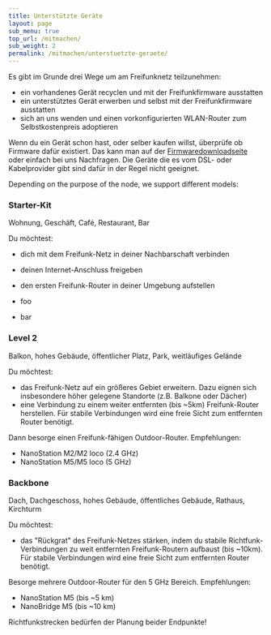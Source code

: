 ```yaml
---
title: Unterstützte Geräte
layout: page
sub_menu: true
top_url: /mitmachen/
sub_weight: 2
permalink: /mitmachen/unterstuetzte-geraete/
---
```


Es gibt im Grunde drei Wege um am Freifunknetz teilzunehmen:

* ein vorhandenes Gerät recyclen und mit der Freifunkfirmware ausstatten
* ein unterstütztes Gerät erwerben und selbst mit der Freifunkfirmware ausstatten
* sich an uns wenden und einen vorkonfigurierten WLAN-Router zum Selbstkostenpreis adoptieren

Wenn du ein Gerät schon hast, oder selber kaufen willst, überprüfe ob Firmware dafür existiert. Das kann man auf der <a href="http://update.freifunk-darmstadt.de/">Firmwaredownloadseite</a> oder einfach bei uns Nachfragen. Die Geräte die es vom DSL- oder Kabelprovider gibt sind dafür in der Regel nicht geeignet.

Depending on the purpose of the node, we support different models:

### Starter-Kit
<p class="sub">Wohnung, Geschäft, Café, Restaurant, Bar</p>

Du möchtest:

* dich mit dem Freifunk-Netz in deiner Nachbarschaft verbinden
* deinen Internet-Anschluss freigeben
* den ersten Freifunk-Router in deiner Umgebung aufstellen

* foo 
* bar

### Level 2
<p class="sub">Balkon, hohes Gebäude, öffentlicher Platz, Park, weitläufiges Gelände</p>

Du möchtest:

* das Freifunk-Netz auf ein größeres Gebiet erweitern. Dazu eignen sich insbesondere höher gelegene Standorte (z.B. Balkone oder Dächer)
* eine Verbindung zu einem weiter entfernten (bis ~5km) Freifunk-Router herstellen. Für stabile Verbindungen wird eine freie Sicht zum entfernten Router benötigt.


Dann besorge einen Freifunk-fähigen Outdoor-Router. Empfehlungen:

* NanoStation M2/M2 loco (2.4 GHz)
* NanoStation M5/M5 loco (5 GHz)
	
### Backbone
<p class="sub">Dach, Dachgeschoss, hohes Gebäude, öffentliches Gebäude, Rathaus, Kirchturm</p>

Du möchtest:

* das "Rückgrat" des Freifunk-Netzes stärken, indem du stabile Richtfunk-Verbindungen zu weit entfernten Freifunk-Routern aufbaust (bis ~10km). Für stabile Verbindungen wird eine freie Sicht zum entfernten Router benötigt.

Besorge mehrere Outdoor-Router für den 5 GHz Bereich. Empfehlungen:

* NanoStation M5 (bis ~5 km)
* NanoBridge M5 (bis ~10 km)

Richtfunkstrecken bedürfen der Planung beider Endpunkte!
